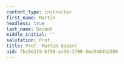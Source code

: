 ```yaml
---
content_type: instructor
first_name: Martin
headless: true
last_name: Bazant
middle_initial: ''
salutation: Prof.
title: Prof. Martin Bazant
uid: fbc0e219-bf98-ad34-1799-8ec0484b2200
---
```

